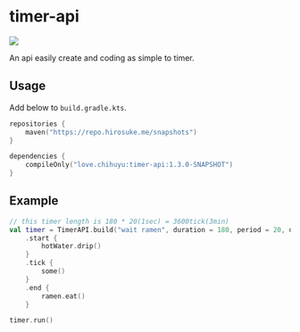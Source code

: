 # timer-api
<img src="https://repo.hirosuke.me/api/badge/latest/snapshots/love/chihuyu/timer-api?color=40c14a&name=Reposilite"/>


An api easily create and coding as simple to timer.

## Usage

Add below to `build.gradle.kts`.
```kotlin
repositories {
    maven("https://repo.hirosuke.me/snapshots")
}
```
```kotlin
dependencies {
    compileOnly("love.chihuyu:timer-api:1.3.0-SNAPSHOT")
}
```

## Example

```kotlin
// this timer length is 180 * 20(1sec) = 3600tick(3min)
val timer = TimerAPI.build("wait ramen", duration = 180, period = 20, delay = 0)
    .start {
        hotWater.drip()
    }
    .tick {
        some()
    }
    .end {
        ramen.eat()
    }

timer.run()
```
